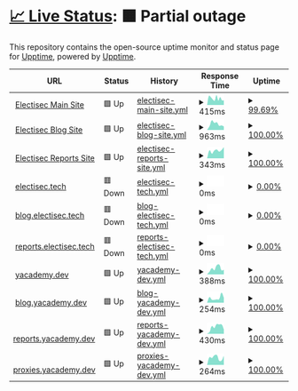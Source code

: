 # [📈 Live Status](https://electisec.github.io/upptime/): <!--live status--> **🟧 Partial outage**

This repository contains the open-source uptime monitor and status page for [Upptime](https://upptime.js.org), powered by [Upptime](https://github.com/upptime/upptime).

<!--start: status pages-->
<!-- This summary is generated by Upptime (https://github.com/upptime/upptime) -->
<!-- Do not edit this manually, your changes will be overwritten -->
<!-- prettier-ignore -->
| URL | Status | History | Response Time | Uptime |
| --- | ------ | ------- | ------------- | ------ |
| <img alt="" src="https://icons.duckduckgo.com/ip3/www.electisec.com.ico" height="13"> [Electisec Main Site](https://www.electisec.com) | 🟩 Up | [electisec-main-site.yml](https://github.com/electisec/upptime/commits/HEAD/history/electisec-main-site.yml) | <details><summary><img alt="Response time graph" src="./graphs/electisec-main-site/response-time-week.png" height="20"> 415ms</summary><br><a href="https://electisec.github.io/upptime/history/electisec-main-site"><img alt="Response time 405" src="https://img.shields.io/endpoint?url=https%3A%2F%2Fraw.githubusercontent.com%2Felectisec%2Fupptime%2FHEAD%2Fapi%2Felectisec-main-site%2Fresponse-time.json"></a><br><a href="https://electisec.github.io/upptime/history/electisec-main-site"><img alt="24-hour response time 770" src="https://img.shields.io/endpoint?url=https%3A%2F%2Fraw.githubusercontent.com%2Felectisec%2Fupptime%2FHEAD%2Fapi%2Felectisec-main-site%2Fresponse-time-day.json"></a><br><a href="https://electisec.github.io/upptime/history/electisec-main-site"><img alt="7-day response time 415" src="https://img.shields.io/endpoint?url=https%3A%2F%2Fraw.githubusercontent.com%2Felectisec%2Fupptime%2FHEAD%2Fapi%2Felectisec-main-site%2Fresponse-time-week.json"></a><br><a href="https://electisec.github.io/upptime/history/electisec-main-site"><img alt="30-day response time 451" src="https://img.shields.io/endpoint?url=https%3A%2F%2Fraw.githubusercontent.com%2Felectisec%2Fupptime%2FHEAD%2Fapi%2Felectisec-main-site%2Fresponse-time-month.json"></a><br><a href="https://electisec.github.io/upptime/history/electisec-main-site"><img alt="1-year response time 405" src="https://img.shields.io/endpoint?url=https%3A%2F%2Fraw.githubusercontent.com%2Felectisec%2Fupptime%2FHEAD%2Fapi%2Felectisec-main-site%2Fresponse-time-year.json"></a></details> | <details><summary><a href="https://electisec.github.io/upptime/history/electisec-main-site">99.69%</a></summary><a href="https://electisec.github.io/upptime/history/electisec-main-site"><img alt="All-time uptime 99.91%" src="https://img.shields.io/endpoint?url=https%3A%2F%2Fraw.githubusercontent.com%2Felectisec%2Fupptime%2FHEAD%2Fapi%2Felectisec-main-site%2Fuptime.json"></a><br><a href="https://electisec.github.io/upptime/history/electisec-main-site"><img alt="24-hour uptime 100.00%" src="https://img.shields.io/endpoint?url=https%3A%2F%2Fraw.githubusercontent.com%2Felectisec%2Fupptime%2FHEAD%2Fapi%2Felectisec-main-site%2Fuptime-day.json"></a><br><a href="https://electisec.github.io/upptime/history/electisec-main-site"><img alt="7-day uptime 99.69%" src="https://img.shields.io/endpoint?url=https%3A%2F%2Fraw.githubusercontent.com%2Felectisec%2Fupptime%2FHEAD%2Fapi%2Felectisec-main-site%2Fuptime-week.json"></a><br><a href="https://electisec.github.io/upptime/history/electisec-main-site"><img alt="30-day uptime 99.89%" src="https://img.shields.io/endpoint?url=https%3A%2F%2Fraw.githubusercontent.com%2Felectisec%2Fupptime%2FHEAD%2Fapi%2Felectisec-main-site%2Fuptime-month.json"></a><br><a href="https://electisec.github.io/upptime/history/electisec-main-site"><img alt="1-year uptime 99.91%" src="https://img.shields.io/endpoint?url=https%3A%2F%2Fraw.githubusercontent.com%2Felectisec%2Fupptime%2FHEAD%2Fapi%2Felectisec-main-site%2Fuptime-year.json"></a></details>
| <img alt="" src="https://icons.duckduckgo.com/ip3/blog.electisec.com.ico" height="13"> [Electisec Blog Site](https://blog.electisec.com) | 🟩 Up | [electisec-blog-site.yml](https://github.com/electisec/upptime/commits/HEAD/history/electisec-blog-site.yml) | <details><summary><img alt="Response time graph" src="./graphs/electisec-blog-site/response-time-week.png" height="20"> 963ms</summary><br><a href="https://electisec.github.io/upptime/history/electisec-blog-site"><img alt="Response time 427" src="https://img.shields.io/endpoint?url=https%3A%2F%2Fraw.githubusercontent.com%2Felectisec%2Fupptime%2FHEAD%2Fapi%2Felectisec-blog-site%2Fresponse-time.json"></a><br><a href="https://electisec.github.io/upptime/history/electisec-blog-site"><img alt="24-hour response time 4471" src="https://img.shields.io/endpoint?url=https%3A%2F%2Fraw.githubusercontent.com%2Felectisec%2Fupptime%2FHEAD%2Fapi%2Felectisec-blog-site%2Fresponse-time-day.json"></a><br><a href="https://electisec.github.io/upptime/history/electisec-blog-site"><img alt="7-day response time 963" src="https://img.shields.io/endpoint?url=https%3A%2F%2Fraw.githubusercontent.com%2Felectisec%2Fupptime%2FHEAD%2Fapi%2Felectisec-blog-site%2Fresponse-time-week.json"></a><br><a href="https://electisec.github.io/upptime/history/electisec-blog-site"><img alt="30-day response time 484" src="https://img.shields.io/endpoint?url=https%3A%2F%2Fraw.githubusercontent.com%2Felectisec%2Fupptime%2FHEAD%2Fapi%2Felectisec-blog-site%2Fresponse-time-month.json"></a><br><a href="https://electisec.github.io/upptime/history/electisec-blog-site"><img alt="1-year response time 427" src="https://img.shields.io/endpoint?url=https%3A%2F%2Fraw.githubusercontent.com%2Felectisec%2Fupptime%2FHEAD%2Fapi%2Felectisec-blog-site%2Fresponse-time-year.json"></a></details> | <details><summary><a href="https://electisec.github.io/upptime/history/electisec-blog-site">100.00%</a></summary><a href="https://electisec.github.io/upptime/history/electisec-blog-site"><img alt="All-time uptime 100.00%" src="https://img.shields.io/endpoint?url=https%3A%2F%2Fraw.githubusercontent.com%2Felectisec%2Fupptime%2FHEAD%2Fapi%2Felectisec-blog-site%2Fuptime.json"></a><br><a href="https://electisec.github.io/upptime/history/electisec-blog-site"><img alt="24-hour uptime 100.00%" src="https://img.shields.io/endpoint?url=https%3A%2F%2Fraw.githubusercontent.com%2Felectisec%2Fupptime%2FHEAD%2Fapi%2Felectisec-blog-site%2Fuptime-day.json"></a><br><a href="https://electisec.github.io/upptime/history/electisec-blog-site"><img alt="7-day uptime 100.00%" src="https://img.shields.io/endpoint?url=https%3A%2F%2Fraw.githubusercontent.com%2Felectisec%2Fupptime%2FHEAD%2Fapi%2Felectisec-blog-site%2Fuptime-week.json"></a><br><a href="https://electisec.github.io/upptime/history/electisec-blog-site"><img alt="30-day uptime 100.00%" src="https://img.shields.io/endpoint?url=https%3A%2F%2Fraw.githubusercontent.com%2Felectisec%2Fupptime%2FHEAD%2Fapi%2Felectisec-blog-site%2Fuptime-month.json"></a><br><a href="https://electisec.github.io/upptime/history/electisec-blog-site"><img alt="1-year uptime 100.00%" src="https://img.shields.io/endpoint?url=https%3A%2F%2Fraw.githubusercontent.com%2Felectisec%2Fupptime%2FHEAD%2Fapi%2Felectisec-blog-site%2Fuptime-year.json"></a></details>
| <img alt="" src="https://icons.duckduckgo.com/ip3/reports.electisec.com.ico" height="13"> [Electisec Reports Site](https://reports.electisec.com) | 🟩 Up | [electisec-reports-site.yml](https://github.com/electisec/upptime/commits/HEAD/history/electisec-reports-site.yml) | <details><summary><img alt="Response time graph" src="./graphs/electisec-reports-site/response-time-week.png" height="20"> 343ms</summary><br><a href="https://electisec.github.io/upptime/history/electisec-reports-site"><img alt="Response time 359" src="https://img.shields.io/endpoint?url=https%3A%2F%2Fraw.githubusercontent.com%2Felectisec%2Fupptime%2FHEAD%2Fapi%2Felectisec-reports-site%2Fresponse-time.json"></a><br><a href="https://electisec.github.io/upptime/history/electisec-reports-site"><img alt="24-hour response time 323" src="https://img.shields.io/endpoint?url=https%3A%2F%2Fraw.githubusercontent.com%2Felectisec%2Fupptime%2FHEAD%2Fapi%2Felectisec-reports-site%2Fresponse-time-day.json"></a><br><a href="https://electisec.github.io/upptime/history/electisec-reports-site"><img alt="7-day response time 343" src="https://img.shields.io/endpoint?url=https%3A%2F%2Fraw.githubusercontent.com%2Felectisec%2Fupptime%2FHEAD%2Fapi%2Felectisec-reports-site%2Fresponse-time-week.json"></a><br><a href="https://electisec.github.io/upptime/history/electisec-reports-site"><img alt="30-day response time 354" src="https://img.shields.io/endpoint?url=https%3A%2F%2Fraw.githubusercontent.com%2Felectisec%2Fupptime%2FHEAD%2Fapi%2Felectisec-reports-site%2Fresponse-time-month.json"></a><br><a href="https://electisec.github.io/upptime/history/electisec-reports-site"><img alt="1-year response time 359" src="https://img.shields.io/endpoint?url=https%3A%2F%2Fraw.githubusercontent.com%2Felectisec%2Fupptime%2FHEAD%2Fapi%2Felectisec-reports-site%2Fresponse-time-year.json"></a></details> | <details><summary><a href="https://electisec.github.io/upptime/history/electisec-reports-site">100.00%</a></summary><a href="https://electisec.github.io/upptime/history/electisec-reports-site"><img alt="All-time uptime 99.99%" src="https://img.shields.io/endpoint?url=https%3A%2F%2Fraw.githubusercontent.com%2Felectisec%2Fupptime%2FHEAD%2Fapi%2Felectisec-reports-site%2Fuptime.json"></a><br><a href="https://electisec.github.io/upptime/history/electisec-reports-site"><img alt="24-hour uptime 100.00%" src="https://img.shields.io/endpoint?url=https%3A%2F%2Fraw.githubusercontent.com%2Felectisec%2Fupptime%2FHEAD%2Fapi%2Felectisec-reports-site%2Fuptime-day.json"></a><br><a href="https://electisec.github.io/upptime/history/electisec-reports-site"><img alt="7-day uptime 100.00%" src="https://img.shields.io/endpoint?url=https%3A%2F%2Fraw.githubusercontent.com%2Felectisec%2Fupptime%2FHEAD%2Fapi%2Felectisec-reports-site%2Fuptime-week.json"></a><br><a href="https://electisec.github.io/upptime/history/electisec-reports-site"><img alt="30-day uptime 99.96%" src="https://img.shields.io/endpoint?url=https%3A%2F%2Fraw.githubusercontent.com%2Felectisec%2Fupptime%2FHEAD%2Fapi%2Felectisec-reports-site%2Fuptime-month.json"></a><br><a href="https://electisec.github.io/upptime/history/electisec-reports-site"><img alt="1-year uptime 99.99%" src="https://img.shields.io/endpoint?url=https%3A%2F%2Fraw.githubusercontent.com%2Felectisec%2Fupptime%2FHEAD%2Fapi%2Felectisec-reports-site%2Fuptime-year.json"></a></details>
| <img alt="" src="https://icons.duckduckgo.com/ip3/electisec.tech.ico" height="13"> [electisec.tech](https://electisec.tech) | 🟥 Down | [electisec-tech.yml](https://github.com/electisec/upptime/commits/HEAD/history/electisec-tech.yml) | <details><summary><img alt="Response time graph" src="./graphs/electisec-tech/response-time-week.png" height="20"> 0ms</summary><br><a href="https://electisec.github.io/upptime/history/electisec-tech"><img alt="Response time 0" src="https://img.shields.io/endpoint?url=https%3A%2F%2Fraw.githubusercontent.com%2Felectisec%2Fupptime%2FHEAD%2Fapi%2Felectisec-tech%2Fresponse-time.json"></a><br><a href="https://electisec.github.io/upptime/history/electisec-tech"><img alt="24-hour response time 0" src="https://img.shields.io/endpoint?url=https%3A%2F%2Fraw.githubusercontent.com%2Felectisec%2Fupptime%2FHEAD%2Fapi%2Felectisec-tech%2Fresponse-time-day.json"></a><br><a href="https://electisec.github.io/upptime/history/electisec-tech"><img alt="7-day response time 0" src="https://img.shields.io/endpoint?url=https%3A%2F%2Fraw.githubusercontent.com%2Felectisec%2Fupptime%2FHEAD%2Fapi%2Felectisec-tech%2Fresponse-time-week.json"></a><br><a href="https://electisec.github.io/upptime/history/electisec-tech"><img alt="30-day response time 0" src="https://img.shields.io/endpoint?url=https%3A%2F%2Fraw.githubusercontent.com%2Felectisec%2Fupptime%2FHEAD%2Fapi%2Felectisec-tech%2Fresponse-time-month.json"></a><br><a href="https://electisec.github.io/upptime/history/electisec-tech"><img alt="1-year response time 0" src="https://img.shields.io/endpoint?url=https%3A%2F%2Fraw.githubusercontent.com%2Felectisec%2Fupptime%2FHEAD%2Fapi%2Felectisec-tech%2Fresponse-time-year.json"></a></details> | <details><summary><a href="https://electisec.github.io/upptime/history/electisec-tech">0.00%</a></summary><a href="https://electisec.github.io/upptime/history/electisec-tech"><img alt="All-time uptime 0.00%" src="https://img.shields.io/endpoint?url=https%3A%2F%2Fraw.githubusercontent.com%2Felectisec%2Fupptime%2FHEAD%2Fapi%2Felectisec-tech%2Fuptime.json"></a><br><a href="https://electisec.github.io/upptime/history/electisec-tech"><img alt="24-hour uptime 0.00%" src="https://img.shields.io/endpoint?url=https%3A%2F%2Fraw.githubusercontent.com%2Felectisec%2Fupptime%2FHEAD%2Fapi%2Felectisec-tech%2Fuptime-day.json"></a><br><a href="https://electisec.github.io/upptime/history/electisec-tech"><img alt="7-day uptime 0.00%" src="https://img.shields.io/endpoint?url=https%3A%2F%2Fraw.githubusercontent.com%2Felectisec%2Fupptime%2FHEAD%2Fapi%2Felectisec-tech%2Fuptime-week.json"></a><br><a href="https://electisec.github.io/upptime/history/electisec-tech"><img alt="30-day uptime 0.00%" src="https://img.shields.io/endpoint?url=https%3A%2F%2Fraw.githubusercontent.com%2Felectisec%2Fupptime%2FHEAD%2Fapi%2Felectisec-tech%2Fuptime-month.json"></a><br><a href="https://electisec.github.io/upptime/history/electisec-tech"><img alt="1-year uptime 0.00%" src="https://img.shields.io/endpoint?url=https%3A%2F%2Fraw.githubusercontent.com%2Felectisec%2Fupptime%2FHEAD%2Fapi%2Felectisec-tech%2Fuptime-year.json"></a></details>
| <img alt="" src="https://icons.duckduckgo.com/ip3/blog.electisec.tech.ico" height="13"> [blog.electisec.tech](https://blog.electisec.tech) | 🟥 Down | [blog-electisec-tech.yml](https://github.com/electisec/upptime/commits/HEAD/history/blog-electisec-tech.yml) | <details><summary><img alt="Response time graph" src="./graphs/blog-electisec-tech/response-time-week.png" height="20"> 0ms</summary><br><a href="https://electisec.github.io/upptime/history/blog-electisec-tech"><img alt="Response time 0" src="https://img.shields.io/endpoint?url=https%3A%2F%2Fraw.githubusercontent.com%2Felectisec%2Fupptime%2FHEAD%2Fapi%2Fblog-electisec-tech%2Fresponse-time.json"></a><br><a href="https://electisec.github.io/upptime/history/blog-electisec-tech"><img alt="24-hour response time 0" src="https://img.shields.io/endpoint?url=https%3A%2F%2Fraw.githubusercontent.com%2Felectisec%2Fupptime%2FHEAD%2Fapi%2Fblog-electisec-tech%2Fresponse-time-day.json"></a><br><a href="https://electisec.github.io/upptime/history/blog-electisec-tech"><img alt="7-day response time 0" src="https://img.shields.io/endpoint?url=https%3A%2F%2Fraw.githubusercontent.com%2Felectisec%2Fupptime%2FHEAD%2Fapi%2Fblog-electisec-tech%2Fresponse-time-week.json"></a><br><a href="https://electisec.github.io/upptime/history/blog-electisec-tech"><img alt="30-day response time 0" src="https://img.shields.io/endpoint?url=https%3A%2F%2Fraw.githubusercontent.com%2Felectisec%2Fupptime%2FHEAD%2Fapi%2Fblog-electisec-tech%2Fresponse-time-month.json"></a><br><a href="https://electisec.github.io/upptime/history/blog-electisec-tech"><img alt="1-year response time 0" src="https://img.shields.io/endpoint?url=https%3A%2F%2Fraw.githubusercontent.com%2Felectisec%2Fupptime%2FHEAD%2Fapi%2Fblog-electisec-tech%2Fresponse-time-year.json"></a></details> | <details><summary><a href="https://electisec.github.io/upptime/history/blog-electisec-tech">0.00%</a></summary><a href="https://electisec.github.io/upptime/history/blog-electisec-tech"><img alt="All-time uptime 0.00%" src="https://img.shields.io/endpoint?url=https%3A%2F%2Fraw.githubusercontent.com%2Felectisec%2Fupptime%2FHEAD%2Fapi%2Fblog-electisec-tech%2Fuptime.json"></a><br><a href="https://electisec.github.io/upptime/history/blog-electisec-tech"><img alt="24-hour uptime 0.00%" src="https://img.shields.io/endpoint?url=https%3A%2F%2Fraw.githubusercontent.com%2Felectisec%2Fupptime%2FHEAD%2Fapi%2Fblog-electisec-tech%2Fuptime-day.json"></a><br><a href="https://electisec.github.io/upptime/history/blog-electisec-tech"><img alt="7-day uptime 0.00%" src="https://img.shields.io/endpoint?url=https%3A%2F%2Fraw.githubusercontent.com%2Felectisec%2Fupptime%2FHEAD%2Fapi%2Fblog-electisec-tech%2Fuptime-week.json"></a><br><a href="https://electisec.github.io/upptime/history/blog-electisec-tech"><img alt="30-day uptime 0.00%" src="https://img.shields.io/endpoint?url=https%3A%2F%2Fraw.githubusercontent.com%2Felectisec%2Fupptime%2FHEAD%2Fapi%2Fblog-electisec-tech%2Fuptime-month.json"></a><br><a href="https://electisec.github.io/upptime/history/blog-electisec-tech"><img alt="1-year uptime 0.00%" src="https://img.shields.io/endpoint?url=https%3A%2F%2Fraw.githubusercontent.com%2Felectisec%2Fupptime%2FHEAD%2Fapi%2Fblog-electisec-tech%2Fuptime-year.json"></a></details>
| <img alt="" src="https://icons.duckduckgo.com/ip3/reports.electisec.tech.ico" height="13"> [reports.electisec.tech](https://reports.electisec.tech) | 🟥 Down | [reports-electisec-tech.yml](https://github.com/electisec/upptime/commits/HEAD/history/reports-electisec-tech.yml) | <details><summary><img alt="Response time graph" src="./graphs/reports-electisec-tech/response-time-week.png" height="20"> 0ms</summary><br><a href="https://electisec.github.io/upptime/history/reports-electisec-tech"><img alt="Response time 0" src="https://img.shields.io/endpoint?url=https%3A%2F%2Fraw.githubusercontent.com%2Felectisec%2Fupptime%2FHEAD%2Fapi%2Freports-electisec-tech%2Fresponse-time.json"></a><br><a href="https://electisec.github.io/upptime/history/reports-electisec-tech"><img alt="24-hour response time 0" src="https://img.shields.io/endpoint?url=https%3A%2F%2Fraw.githubusercontent.com%2Felectisec%2Fupptime%2FHEAD%2Fapi%2Freports-electisec-tech%2Fresponse-time-day.json"></a><br><a href="https://electisec.github.io/upptime/history/reports-electisec-tech"><img alt="7-day response time 0" src="https://img.shields.io/endpoint?url=https%3A%2F%2Fraw.githubusercontent.com%2Felectisec%2Fupptime%2FHEAD%2Fapi%2Freports-electisec-tech%2Fresponse-time-week.json"></a><br><a href="https://electisec.github.io/upptime/history/reports-electisec-tech"><img alt="30-day response time 0" src="https://img.shields.io/endpoint?url=https%3A%2F%2Fraw.githubusercontent.com%2Felectisec%2Fupptime%2FHEAD%2Fapi%2Freports-electisec-tech%2Fresponse-time-month.json"></a><br><a href="https://electisec.github.io/upptime/history/reports-electisec-tech"><img alt="1-year response time 0" src="https://img.shields.io/endpoint?url=https%3A%2F%2Fraw.githubusercontent.com%2Felectisec%2Fupptime%2FHEAD%2Fapi%2Freports-electisec-tech%2Fresponse-time-year.json"></a></details> | <details><summary><a href="https://electisec.github.io/upptime/history/reports-electisec-tech">0.00%</a></summary><a href="https://electisec.github.io/upptime/history/reports-electisec-tech"><img alt="All-time uptime 0.00%" src="https://img.shields.io/endpoint?url=https%3A%2F%2Fraw.githubusercontent.com%2Felectisec%2Fupptime%2FHEAD%2Fapi%2Freports-electisec-tech%2Fuptime.json"></a><br><a href="https://electisec.github.io/upptime/history/reports-electisec-tech"><img alt="24-hour uptime 0.00%" src="https://img.shields.io/endpoint?url=https%3A%2F%2Fraw.githubusercontent.com%2Felectisec%2Fupptime%2FHEAD%2Fapi%2Freports-electisec-tech%2Fuptime-day.json"></a><br><a href="https://electisec.github.io/upptime/history/reports-electisec-tech"><img alt="7-day uptime 0.00%" src="https://img.shields.io/endpoint?url=https%3A%2F%2Fraw.githubusercontent.com%2Felectisec%2Fupptime%2FHEAD%2Fapi%2Freports-electisec-tech%2Fuptime-week.json"></a><br><a href="https://electisec.github.io/upptime/history/reports-electisec-tech"><img alt="30-day uptime 0.00%" src="https://img.shields.io/endpoint?url=https%3A%2F%2Fraw.githubusercontent.com%2Felectisec%2Fupptime%2FHEAD%2Fapi%2Freports-electisec-tech%2Fuptime-month.json"></a><br><a href="https://electisec.github.io/upptime/history/reports-electisec-tech"><img alt="1-year uptime 0.00%" src="https://img.shields.io/endpoint?url=https%3A%2F%2Fraw.githubusercontent.com%2Felectisec%2Fupptime%2FHEAD%2Fapi%2Freports-electisec-tech%2Fuptime-year.json"></a></details>
| <img alt="" src="https://icons.duckduckgo.com/ip3/yacademy.dev.ico" height="13"> [yacademy.dev](https://yacademy.dev) | 🟩 Up | [yacademy-dev.yml](https://github.com/electisec/upptime/commits/HEAD/history/yacademy-dev.yml) | <details><summary><img alt="Response time graph" src="./graphs/yacademy-dev/response-time-week.png" height="20"> 388ms</summary><br><a href="https://electisec.github.io/upptime/history/yacademy-dev"><img alt="Response time 331" src="https://img.shields.io/endpoint?url=https%3A%2F%2Fraw.githubusercontent.com%2Felectisec%2Fupptime%2FHEAD%2Fapi%2Fyacademy-dev%2Fresponse-time.json"></a><br><a href="https://electisec.github.io/upptime/history/yacademy-dev"><img alt="24-hour response time 709" src="https://img.shields.io/endpoint?url=https%3A%2F%2Fraw.githubusercontent.com%2Felectisec%2Fupptime%2FHEAD%2Fapi%2Fyacademy-dev%2Fresponse-time-day.json"></a><br><a href="https://electisec.github.io/upptime/history/yacademy-dev"><img alt="7-day response time 388" src="https://img.shields.io/endpoint?url=https%3A%2F%2Fraw.githubusercontent.com%2Felectisec%2Fupptime%2FHEAD%2Fapi%2Fyacademy-dev%2Fresponse-time-week.json"></a><br><a href="https://electisec.github.io/upptime/history/yacademy-dev"><img alt="30-day response time 310" src="https://img.shields.io/endpoint?url=https%3A%2F%2Fraw.githubusercontent.com%2Felectisec%2Fupptime%2FHEAD%2Fapi%2Fyacademy-dev%2Fresponse-time-month.json"></a><br><a href="https://electisec.github.io/upptime/history/yacademy-dev"><img alt="1-year response time 331" src="https://img.shields.io/endpoint?url=https%3A%2F%2Fraw.githubusercontent.com%2Felectisec%2Fupptime%2FHEAD%2Fapi%2Fyacademy-dev%2Fresponse-time-year.json"></a></details> | <details><summary><a href="https://electisec.github.io/upptime/history/yacademy-dev">100.00%</a></summary><a href="https://electisec.github.io/upptime/history/yacademy-dev"><img alt="All-time uptime 100.00%" src="https://img.shields.io/endpoint?url=https%3A%2F%2Fraw.githubusercontent.com%2Felectisec%2Fupptime%2FHEAD%2Fapi%2Fyacademy-dev%2Fuptime.json"></a><br><a href="https://electisec.github.io/upptime/history/yacademy-dev"><img alt="24-hour uptime 100.00%" src="https://img.shields.io/endpoint?url=https%3A%2F%2Fraw.githubusercontent.com%2Felectisec%2Fupptime%2FHEAD%2Fapi%2Fyacademy-dev%2Fuptime-day.json"></a><br><a href="https://electisec.github.io/upptime/history/yacademy-dev"><img alt="7-day uptime 100.00%" src="https://img.shields.io/endpoint?url=https%3A%2F%2Fraw.githubusercontent.com%2Felectisec%2Fupptime%2FHEAD%2Fapi%2Fyacademy-dev%2Fuptime-week.json"></a><br><a href="https://electisec.github.io/upptime/history/yacademy-dev"><img alt="30-day uptime 100.00%" src="https://img.shields.io/endpoint?url=https%3A%2F%2Fraw.githubusercontent.com%2Felectisec%2Fupptime%2FHEAD%2Fapi%2Fyacademy-dev%2Fuptime-month.json"></a><br><a href="https://electisec.github.io/upptime/history/yacademy-dev"><img alt="1-year uptime 100.00%" src="https://img.shields.io/endpoint?url=https%3A%2F%2Fraw.githubusercontent.com%2Felectisec%2Fupptime%2FHEAD%2Fapi%2Fyacademy-dev%2Fuptime-year.json"></a></details>
| <img alt="" src="https://icons.duckduckgo.com/ip3/blog.yacademy.dev.ico" height="13"> [blog.yacademy.dev](https://blog.yacademy.dev) | 🟩 Up | [blog-yacademy-dev.yml](https://github.com/electisec/upptime/commits/HEAD/history/blog-yacademy-dev.yml) | <details><summary><img alt="Response time graph" src="./graphs/blog-yacademy-dev/response-time-week.png" height="20"> 254ms</summary><br><a href="https://electisec.github.io/upptime/history/blog-yacademy-dev"><img alt="Response time 305" src="https://img.shields.io/endpoint?url=https%3A%2F%2Fraw.githubusercontent.com%2Felectisec%2Fupptime%2FHEAD%2Fapi%2Fblog-yacademy-dev%2Fresponse-time.json"></a><br><a href="https://electisec.github.io/upptime/history/blog-yacademy-dev"><img alt="24-hour response time 353" src="https://img.shields.io/endpoint?url=https%3A%2F%2Fraw.githubusercontent.com%2Felectisec%2Fupptime%2FHEAD%2Fapi%2Fblog-yacademy-dev%2Fresponse-time-day.json"></a><br><a href="https://electisec.github.io/upptime/history/blog-yacademy-dev"><img alt="7-day response time 254" src="https://img.shields.io/endpoint?url=https%3A%2F%2Fraw.githubusercontent.com%2Felectisec%2Fupptime%2FHEAD%2Fapi%2Fblog-yacademy-dev%2Fresponse-time-week.json"></a><br><a href="https://electisec.github.io/upptime/history/blog-yacademy-dev"><img alt="30-day response time 329" src="https://img.shields.io/endpoint?url=https%3A%2F%2Fraw.githubusercontent.com%2Felectisec%2Fupptime%2FHEAD%2Fapi%2Fblog-yacademy-dev%2Fresponse-time-month.json"></a><br><a href="https://electisec.github.io/upptime/history/blog-yacademy-dev"><img alt="1-year response time 305" src="https://img.shields.io/endpoint?url=https%3A%2F%2Fraw.githubusercontent.com%2Felectisec%2Fupptime%2FHEAD%2Fapi%2Fblog-yacademy-dev%2Fresponse-time-year.json"></a></details> | <details><summary><a href="https://electisec.github.io/upptime/history/blog-yacademy-dev">100.00%</a></summary><a href="https://electisec.github.io/upptime/history/blog-yacademy-dev"><img alt="All-time uptime 99.98%" src="https://img.shields.io/endpoint?url=https%3A%2F%2Fraw.githubusercontent.com%2Felectisec%2Fupptime%2FHEAD%2Fapi%2Fblog-yacademy-dev%2Fuptime.json"></a><br><a href="https://electisec.github.io/upptime/history/blog-yacademy-dev"><img alt="24-hour uptime 100.00%" src="https://img.shields.io/endpoint?url=https%3A%2F%2Fraw.githubusercontent.com%2Felectisec%2Fupptime%2FHEAD%2Fapi%2Fblog-yacademy-dev%2Fuptime-day.json"></a><br><a href="https://electisec.github.io/upptime/history/blog-yacademy-dev"><img alt="7-day uptime 100.00%" src="https://img.shields.io/endpoint?url=https%3A%2F%2Fraw.githubusercontent.com%2Felectisec%2Fupptime%2FHEAD%2Fapi%2Fblog-yacademy-dev%2Fuptime-week.json"></a><br><a href="https://electisec.github.io/upptime/history/blog-yacademy-dev"><img alt="30-day uptime 99.96%" src="https://img.shields.io/endpoint?url=https%3A%2F%2Fraw.githubusercontent.com%2Felectisec%2Fupptime%2FHEAD%2Fapi%2Fblog-yacademy-dev%2Fuptime-month.json"></a><br><a href="https://electisec.github.io/upptime/history/blog-yacademy-dev"><img alt="1-year uptime 99.98%" src="https://img.shields.io/endpoint?url=https%3A%2F%2Fraw.githubusercontent.com%2Felectisec%2Fupptime%2FHEAD%2Fapi%2Fblog-yacademy-dev%2Fuptime-year.json"></a></details>
| <img alt="" src="https://icons.duckduckgo.com/ip3/reports.yacademy.dev.ico" height="13"> [reports.yacademy.dev](https://reports.yacademy.dev) | 🟩 Up | [reports-yacademy-dev.yml](https://github.com/electisec/upptime/commits/HEAD/history/reports-yacademy-dev.yml) | <details><summary><img alt="Response time graph" src="./graphs/reports-yacademy-dev/response-time-week.png" height="20"> 430ms</summary><br><a href="https://electisec.github.io/upptime/history/reports-yacademy-dev"><img alt="Response time 413" src="https://img.shields.io/endpoint?url=https%3A%2F%2Fraw.githubusercontent.com%2Felectisec%2Fupptime%2FHEAD%2Fapi%2Freports-yacademy-dev%2Fresponse-time.json"></a><br><a href="https://electisec.github.io/upptime/history/reports-yacademy-dev"><img alt="24-hour response time 557" src="https://img.shields.io/endpoint?url=https%3A%2F%2Fraw.githubusercontent.com%2Felectisec%2Fupptime%2FHEAD%2Fapi%2Freports-yacademy-dev%2Fresponse-time-day.json"></a><br><a href="https://electisec.github.io/upptime/history/reports-yacademy-dev"><img alt="7-day response time 430" src="https://img.shields.io/endpoint?url=https%3A%2F%2Fraw.githubusercontent.com%2Felectisec%2Fupptime%2FHEAD%2Fapi%2Freports-yacademy-dev%2Fresponse-time-week.json"></a><br><a href="https://electisec.github.io/upptime/history/reports-yacademy-dev"><img alt="30-day response time 402" src="https://img.shields.io/endpoint?url=https%3A%2F%2Fraw.githubusercontent.com%2Felectisec%2Fupptime%2FHEAD%2Fapi%2Freports-yacademy-dev%2Fresponse-time-month.json"></a><br><a href="https://electisec.github.io/upptime/history/reports-yacademy-dev"><img alt="1-year response time 413" src="https://img.shields.io/endpoint?url=https%3A%2F%2Fraw.githubusercontent.com%2Felectisec%2Fupptime%2FHEAD%2Fapi%2Freports-yacademy-dev%2Fresponse-time-year.json"></a></details> | <details><summary><a href="https://electisec.github.io/upptime/history/reports-yacademy-dev">100.00%</a></summary><a href="https://electisec.github.io/upptime/history/reports-yacademy-dev"><img alt="All-time uptime 99.98%" src="https://img.shields.io/endpoint?url=https%3A%2F%2Fraw.githubusercontent.com%2Felectisec%2Fupptime%2FHEAD%2Fapi%2Freports-yacademy-dev%2Fuptime.json"></a><br><a href="https://electisec.github.io/upptime/history/reports-yacademy-dev"><img alt="24-hour uptime 100.00%" src="https://img.shields.io/endpoint?url=https%3A%2F%2Fraw.githubusercontent.com%2Felectisec%2Fupptime%2FHEAD%2Fapi%2Freports-yacademy-dev%2Fuptime-day.json"></a><br><a href="https://electisec.github.io/upptime/history/reports-yacademy-dev"><img alt="7-day uptime 100.00%" src="https://img.shields.io/endpoint?url=https%3A%2F%2Fraw.githubusercontent.com%2Felectisec%2Fupptime%2FHEAD%2Fapi%2Freports-yacademy-dev%2Fuptime-week.json"></a><br><a href="https://electisec.github.io/upptime/history/reports-yacademy-dev"><img alt="30-day uptime 99.96%" src="https://img.shields.io/endpoint?url=https%3A%2F%2Fraw.githubusercontent.com%2Felectisec%2Fupptime%2FHEAD%2Fapi%2Freports-yacademy-dev%2Fuptime-month.json"></a><br><a href="https://electisec.github.io/upptime/history/reports-yacademy-dev"><img alt="1-year uptime 99.98%" src="https://img.shields.io/endpoint?url=https%3A%2F%2Fraw.githubusercontent.com%2Felectisec%2Fupptime%2FHEAD%2Fapi%2Freports-yacademy-dev%2Fuptime-year.json"></a></details>
| <img alt="" src="https://icons.duckduckgo.com/ip3/proxies.yacademy.dev.ico" height="13"> [proxies.yacademy.dev](https://proxies.yacademy.dev) | 🟩 Up | [proxies-yacademy-dev.yml](https://github.com/electisec/upptime/commits/HEAD/history/proxies-yacademy-dev.yml) | <details><summary><img alt="Response time graph" src="./graphs/proxies-yacademy-dev/response-time-week.png" height="20"> 264ms</summary><br><a href="https://electisec.github.io/upptime/history/proxies-yacademy-dev"><img alt="Response time 287" src="https://img.shields.io/endpoint?url=https%3A%2F%2Fraw.githubusercontent.com%2Felectisec%2Fupptime%2FHEAD%2Fapi%2Fproxies-yacademy-dev%2Fresponse-time.json"></a><br><a href="https://electisec.github.io/upptime/history/proxies-yacademy-dev"><img alt="24-hour response time 298" src="https://img.shields.io/endpoint?url=https%3A%2F%2Fraw.githubusercontent.com%2Felectisec%2Fupptime%2FHEAD%2Fapi%2Fproxies-yacademy-dev%2Fresponse-time-day.json"></a><br><a href="https://electisec.github.io/upptime/history/proxies-yacademy-dev"><img alt="7-day response time 264" src="https://img.shields.io/endpoint?url=https%3A%2F%2Fraw.githubusercontent.com%2Felectisec%2Fupptime%2FHEAD%2Fapi%2Fproxies-yacademy-dev%2Fresponse-time-week.json"></a><br><a href="https://electisec.github.io/upptime/history/proxies-yacademy-dev"><img alt="30-day response time 280" src="https://img.shields.io/endpoint?url=https%3A%2F%2Fraw.githubusercontent.com%2Felectisec%2Fupptime%2FHEAD%2Fapi%2Fproxies-yacademy-dev%2Fresponse-time-month.json"></a><br><a href="https://electisec.github.io/upptime/history/proxies-yacademy-dev"><img alt="1-year response time 287" src="https://img.shields.io/endpoint?url=https%3A%2F%2Fraw.githubusercontent.com%2Felectisec%2Fupptime%2FHEAD%2Fapi%2Fproxies-yacademy-dev%2Fresponse-time-year.json"></a></details> | <details><summary><a href="https://electisec.github.io/upptime/history/proxies-yacademy-dev">100.00%</a></summary><a href="https://electisec.github.io/upptime/history/proxies-yacademy-dev"><img alt="All-time uptime 100.00%" src="https://img.shields.io/endpoint?url=https%3A%2F%2Fraw.githubusercontent.com%2Felectisec%2Fupptime%2FHEAD%2Fapi%2Fproxies-yacademy-dev%2Fuptime.json"></a><br><a href="https://electisec.github.io/upptime/history/proxies-yacademy-dev"><img alt="24-hour uptime 100.00%" src="https://img.shields.io/endpoint?url=https%3A%2F%2Fraw.githubusercontent.com%2Felectisec%2Fupptime%2FHEAD%2Fapi%2Fproxies-yacademy-dev%2Fuptime-day.json"></a><br><a href="https://electisec.github.io/upptime/history/proxies-yacademy-dev"><img alt="7-day uptime 100.00%" src="https://img.shields.io/endpoint?url=https%3A%2F%2Fraw.githubusercontent.com%2Felectisec%2Fupptime%2FHEAD%2Fapi%2Fproxies-yacademy-dev%2Fuptime-week.json"></a><br><a href="https://electisec.github.io/upptime/history/proxies-yacademy-dev"><img alt="30-day uptime 100.00%" src="https://img.shields.io/endpoint?url=https%3A%2F%2Fraw.githubusercontent.com%2Felectisec%2Fupptime%2FHEAD%2Fapi%2Fproxies-yacademy-dev%2Fuptime-month.json"></a><br><a href="https://electisec.github.io/upptime/history/proxies-yacademy-dev"><img alt="1-year uptime 100.00%" src="https://img.shields.io/endpoint?url=https%3A%2F%2Fraw.githubusercontent.com%2Felectisec%2Fupptime%2FHEAD%2Fapi%2Fproxies-yacademy-dev%2Fuptime-year.json"></a></details>

<!--end: status pages-->
